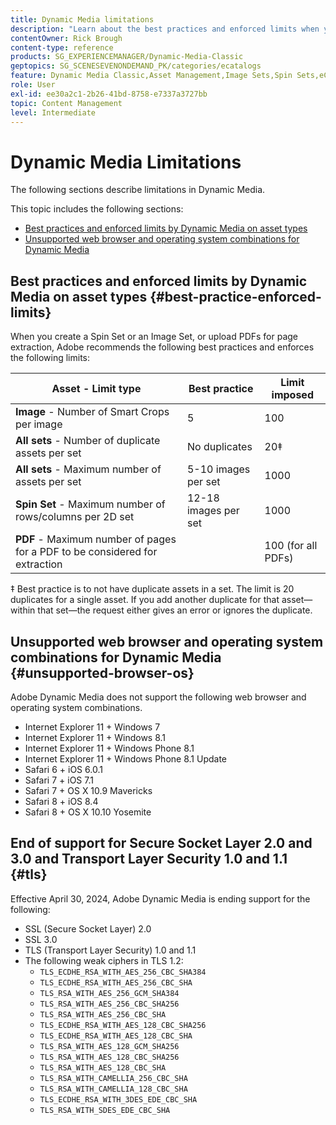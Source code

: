 ```yaml
---
title: Dynamic Media limitations
description: "Learn about the best practices and enforced limits when you create an Image Set or a Spin Set, or upload a PDF. Also learn about unsupported web browser and operating system combinations for Dynamic Media."
contentOwner: Rick Brough
content-type: reference
products: SG_EXPERIENCEMANAGER/Dynamic-Media-Classic
geptopics: SG_SCENESEVENONDEMAND_PK/categories/ecatalogs
feature: Dynamic Media Classic,Asset Management,Image Sets,Spin Sets,eCatalog
role: User
exl-id: ee30a2c1-2b26-41bd-8758-e7337a3727bb
topic: Content Management
level: Intermediate
---
```

# Dynamic Media Limitations

The following sections describe limitations in Dynamic Media.

This topic includes the following sections: 

* [Best practices and enforced limits by Dynamic Media on asset types](#best-practice-enforced-limits)
* [Unsupported web browser and operating system combinations for Dynamic Media](#unsupported-browser-os)

## Best practices and enforced limits by Dynamic Media on asset types {#best-practice-enforced-limits}

When you create a Spin Set or an Image Set, or upload PDFs for page extraction, Adobe recommends the following best practices and enforces the following limits:

| Asset - Limit type | Best practice | Limit imposed |
| --- | --- | --- |
| **Image** - Number of Smart Crops per image | 5 | 100 |
| **All sets** - Number of duplicate assets per set | No duplicates | 20&Dagger; |
| **All sets** - Maximum number of assets per set | 5-10 images per set  | 1000 |
| **Spin Set** - Maximum number of rows/columns per 2D set | 12-18 images per set | 1000 |
| **PDF** - Maximum number of pages for a PDF to be considered for extraction || 100 (for all PDFs) |

&Dagger; Best practice is to not have duplicate assets in a set. The limit is 20 duplicates for a single asset. If you add another duplicate for that asset&mdash;within that set&mdash;the request either gives an error or ignores the duplicate.

<!-- See also [Dynamic Media limitations](/help/using/assets/limitations.md). -->

## Unsupported web browser and operating system combinations for Dynamic Media {#unsupported-browser-os}

<!-- CQDOC-19433 -->

Adobe Dynamic Media does not support the following web browser and operating system combinations.

* Internet Explorer 11 + Windows 7
* Internet Explorer 11 + Windows 8.1
* Internet Explorer 11 + Windows Phone 8.1
* Internet Explorer 11 + Windows Phone 8.1 Update
* Safari 6 + iOS 6.0.1
* Safari 7 + iOS 7.1
* Safari 7 + OS X 10.9 Mavericks
* Safari 8 + iOS 8.4
* Safari 8 + OS X 10.10 Yosemite

## End of support for Secure Socket Layer 2.0 and 3.0 and Transport Layer Security 1.0 and 1.1 {#tls}

<!-- CQDOC-19433 (original ticket)
and CQDOC-19792 (removed as per this ticket December 5, 2022) -->

Effective April 30, 2024, Adobe Dynamic Media is ending support for the following:

* SSL (Secure Socket Layer) 2.0
* SSL 3.0 
* TLS (Transport Layer Security) 1.0 and 1.1
* The following weak ciphers in TLS 1.2:
  * `TLS_ECDHE_RSA_WITH_AES_256_CBC_SHA384`
  * `TLS_ECDHE_RSA_WITH_AES_256_CBC_SHA`
  * `TLS_RSA_WITH_AES_256_GCM_SHA384`
  * `TLS_RSA_WITH_AES_256_CBC_SHA256`
  * `TLS_RSA_WITH_AES_256_CBC_SHA`
  * `TLS_ECDHE_RSA_WITH_AES_128_CBC_SHA256`
  * `TLS_ECDHE_RSA_WITH_AES_128_CBC_SHA`
  * `TLS_RSA_WITH_AES_128_GCM_SHA256`
  * `TLS_RSA_WITH_AES_128_CBC_SHA256`
  * `TLS_RSA_WITH_AES_128_CBC_SHA`
  * `TLS_RSA_WITH_CAMELLIA_256_CBC_SHA`
  * `TLS_RSA_WITH_CAMELLIA_128_CBC_SHA`
  * `TLS_ECDHE_RSA_WITH_3DES_EDE_CBC_SHA`
  * `TLS_RSA_WITH_SDES_EDE_CBC_SHA`

